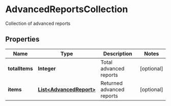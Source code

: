 

# AdvancedReportsCollection

Collection of advanced reports
## Properties

Name | Type | Description | Notes
------------ | ------------- | ------------- | -------------
**totalItems** | **Integer** | Total advanced reports |  [optional]
**items** | [**List&lt;AdvancedReport&gt;**](AdvancedReport.md) | Returned advanced reports |  [optional]



